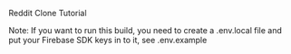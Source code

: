 Reddit Clone Tutorial

Note:
If you want to run this build, you need to create a .env.local file and put your Firebase SDK keys in to it, see .env.example